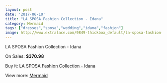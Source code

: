 ```yaml
---
layout: post
date: '2017-06-10'
title: "LA SPOSA Fashion Collection - Idana"
category: Mermaid
tags: ["dresses","sposa","wedding","idana","fashion"]
image: http://www.extralace.com/9849-thickbox_default/la-sposa-fashion-collection-idana.jpg
---
```

LA SPOSA Fashion Collection - Idana

On Sales: **$370.98**
<a href="https://www.extralace.com/mermaid/4652-la-sposa-fashion-collection-idana.html"><amp-img layout="responsive" width="600" height="600" src="//www.extralace.com/9849-thickbox_default/la-sposa-fashion-collection-idana.jpg" alt="LA SPOSA Fashion Collection - Idana 0" /></a>

Buy it: [LA SPOSA Fashion Collection - Idana](https://www.extralace.com/mermaid/4652-la-sposa-fashion-collection-idana.html "LA SPOSA Fashion Collection - Idana")

View more: [Mermaid](https://www.extralace.com/5-mermaid "Mermaid")